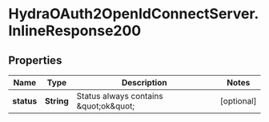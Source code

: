 # HydraOAuth2OpenIdConnectServer.InlineResponse200

## Properties
Name | Type | Description | Notes
------------ | ------------- | ------------- | -------------
**status** | **String** | Status always contains \&quot;ok\&quot; | [optional] 


